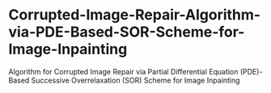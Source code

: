 # Corrupted-Image-Repair-Algorithm-via-PDE-Based-SOR-Scheme-for-Image-Inpainting
Algorithm for Corrupted Image Repair via Partial Differential Equation (PDE)-Based Successive Overrelaxation (SOR) Scheme for Image Inpainting
